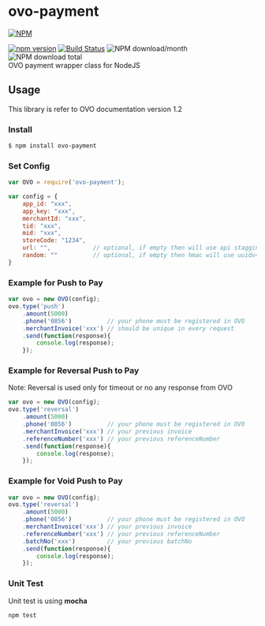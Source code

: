 # ovo-payment
[![NPM](https://nodei.co/npm/ovo-payment.png?downloads=true&downloadRank=true&stars=true)](https://nodei.co/npm/ovo-payment/)  
  
[![npm version](https://img.shields.io/npm/v/ovo-payment.svg?style=flat-square)](https://www.npmjs.org/package/ovo-payment)
[![Build Status](https://travis-ci.org/aalfiann/midtrans-payment.svg?branch=master)](https://travis-ci.org/aalfiann/ovo-payment)
![NPM download/month](https://img.shields.io/npm/dm/ovo-payment.svg)
![NPM download total](https://img.shields.io/npm/dt/ovo-payment.svg)  
OVO payment wrapper class for NodeJS

## Usage
This library is refer to OVO documentation version 1.2

### Install
```bash
$ npm install ovo-payment
```

### Set Config
```javascript
var OVO = require('ovo-payment');

var config = {
    app_id: "xxx",
    app_key: "xxx",
    merchantId: "xxx",
    tid: "xxx",
    mid: "xxx",
    storeCode: "1234",
    url: "",            // optional, if empty then will use api stagging url address
    random: ""          // optional, if empty then hmac will use uuidv4()
}
```

### Example for Push to Pay
```javascript
var ovo = new OVO(config);
ovo.type('push')
    .amount(5000)
    .phone('0856')          // your phone must be registered in OVO
    .merchantInvoice('xxx') // should be unique in every request
    .send(function(response){
        console.log(response);
    });
```

### Example for Reversal Push to Pay
Note: Reversal is used only for timeout or no any response from OVO
```javascript
var ovo = new OVO(config);
ovo.type('reversal')
    .amount(5000)
    .phone('0856')          // your phone must be registered in OVO
    .merchantInvoice('xxx') // your previous invoice
    .referenceNumber('xxx') // your previous referenceNumber
    .send(function(response){
        console.log(response);
    });
```

### Example for Void Push to Pay
```javascript
var ovo = new OVO(config);
ovo.type('reversal')
    .amount(5000)
    .phone('0856')          // your phone must be registered in OVO
    .merchantInvoice('xxx') // your previous invoice
    .referenceNumber('xxx') // your previous referenceNumber
    .batchNo('xxx')         // your previous batchNo
    .send(function(response){
        console.log(response);
    });
```

### Unit Test
Unit test is using **mocha**
```
npm test
```